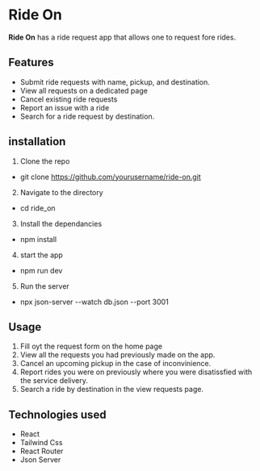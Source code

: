 # Ride On
**Ride On** has a ride request app that allows one to request fore rides.

## Features
- Submit ride requests with name, pickup, and destination.
- View all requests on a dedicated page
- Cancel existing ride requests
- Report an issue with a ride
- Search for a ride request by destination.

## installation 

1. Clone the repo 
  - git clone https://github.com/yourusername/ride-on.git
2. Navigate to the directory
  - cd ride_on
3. Install the dependancies
  - npm install
4. start the app
  - npm run dev
5. Run the server 
  - npx json-server --watch db.json --port 3001

## Usage 
1. Fill oyt the request form on the home page
2. View all the requests you had previously made on the app.
3. Cancel an upcoming pickup in the case of inconvinience.
4. Report rides you were on previously where you were disatissfied with the service delivery.
5. Search a ride by destination in the view requests page.

## Technologies used
- React
- Tailwind Css
- React Router
- Json Server

